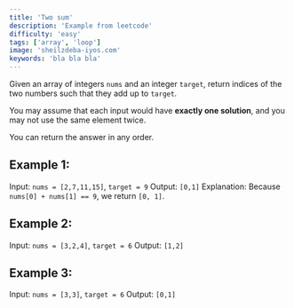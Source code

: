 ```yaml
---
title: 'Two sum'
description: 'Example from leetcode'
difficulty: 'easy'
tags: ['array', 'loop']
image: 'sheilzdeba-iyos.com'
keywords: 'bla bla bla'
---
```


Given an array of integers `nums` and an integer `target`, return indices of the two numbers such that they add up to `target`.

You may assume that each input would have **exactly one solution**, and you may not use the same element twice.

You can return the answer in any order.

## Example 1:

Input: `nums = [2,7,11,15]`, `target = 9`
Output: `[0,1]`
Explanation: Because `nums[0] + nums[1] == 9`, we return `[0, 1]`.

## Example 2:

Input: `nums = [3,2,4]`, `target = 6`
Output: `[1,2]`


## Example 3:

Input: `nums = [3,3]`, `target = 6`
Output: `[0,1]`